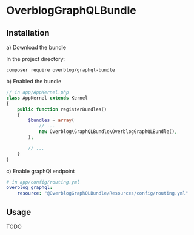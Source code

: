 OverblogGraphQLBundle
=======================

Installation
------------

a) Download the bundle

In the project directory:

```
composer require overblog/graphql-bundle
```

b) Enabled the bundle

```php
// in app/AppKernel.php
class AppKernel extends Kernel
{
    public function registerBundles()
    {
        $bundles = array(
            // ...
            new Overblog\GraphQLBundle\OverblogGraphQLBundle(),
        );

        // ...
    }
}
```

c) Enable graphQl endpoint

```yaml
# in app/config/routing.yml
overblog_graphql:
    resource: "@OverblogGraphQLBundle/Resources/config/routing.yml"
```

Usage
-----

TODO
